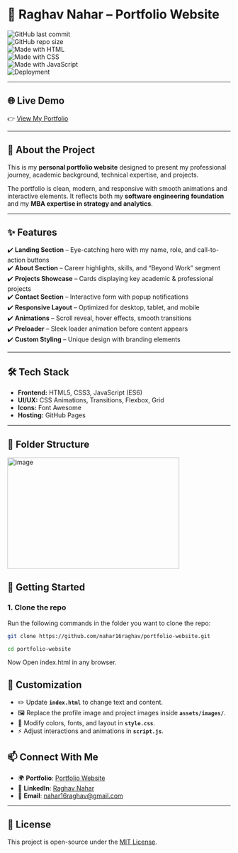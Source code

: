# 🌟 Raghav Nahar – Portfolio Website  

![GitHub last commit](https://img.shields.io/github/last-commit/nahar16raghav/portfolio-website?color=blue)  
![GitHub repo size](https://img.shields.io/github/repo-size/nahar16raghav/portfolio-website?color=brightgreen)  
![Made with HTML](https://img.shields.io/badge/Made%20with-HTML5-orange?logo=html5)  
![Made with CSS](https://img.shields.io/badge/Made%20with-CSS3-blue?logo=css3)  
![Made with JavaScript](https://img.shields.io/badge/Made%20with-JavaScript-yellow?logo=javascript)  
![Deployment](https://img.shields.io/badge/Deployed%20on-GitHub%20Pages-lightgrey?logo=github)  

---

## 🌐 Live Demo  
👉 [View My Portfolio](https://nahar16raghav.github.io/portfolio-website/)  

---

## 📖 About the Project  

This is my **personal portfolio website** designed to present my professional journey, academic background, technical expertise, and projects.  

The portfolio is clean, modern, and responsive with smooth animations and interactive elements. It reflects both my **software engineering foundation** and my **MBA expertise in strategy and analytics**.  

---

## ✨ Features  

✔️ **Landing Section** – Eye-catching hero with my name, role, and call-to-action buttons  
✔️ **About Section** – Career highlights, skills, and “Beyond Work” segment  
✔️ **Projects Showcase** – Cards displaying key academic & professional projects  
✔️ **Contact Section** – Interactive form with popup notifications  
✔️ **Responsive Layout** – Optimized for desktop, tablet, and mobile  
✔️ **Animations** – Scroll reveal, hover effects, smooth transitions  
✔️ **Preloader** – Sleek loader animation before content appears  
✔️ **Custom Styling** – Unique design with branding elements  

---

## 🛠️ Tech Stack  

- **Frontend:** HTML5, CSS3, JavaScript (ES6)  
- **UI/UX:** CSS Animations, Transitions, Flexbox, Grid  
- **Icons:** Font Awesome  
- **Hosting:** GitHub Pages  

---

## 📂 Folder Structure  
<img width="388" height="251" alt="image" src="https://github.com/user-attachments/assets/e87c045b-b6cb-4b0a-8e45-f0a307e7c25d" />

## 🚀 Getting Started  

### 1. Clone the repo  
Run the following commands in the folder you want to clone the repo:
```bash
git clone https://github.com/nahar16raghav/portfolio-website.git

cd portfolio-website
```

Now Open index.html in any browser.

## 📌 Customization  

- ✏️ Update **`index.html`** to change text and content.  
- 🖼️ Replace the profile image and project images inside **`assets/images/`**.  
- 🎨 Modify colors, fonts, and layout in **`style.css`**.  
- ⚡ Adjust interactions and animations in **`script.js`**.  

## 📫 Connect With Me  

- 🌍 **Portfolio**: [Portfolio Website](https://raghavnahar.github.io/portfolio-website/)  
- 💼 **LinkedIn**: [Raghav Nahar](https://www.linkedin.com/in/raghav-nahar-4b7475150/)  
- 📧 **Email**: [nahar16raghav@gmail.com](mailto:nahar16raghav@gmail.com)  

---

## 📄 License  

This project is open-source under the [MIT License](LICENSE).


